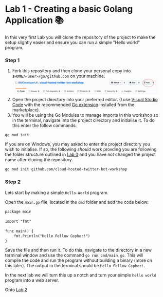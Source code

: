 # Lab 1 - Creating a basic Golang Application :books:

In this very first Lab you will clone the repository of the project to make the setup slightly easier and ensure you can run a simple "Hello world" program.

### Step 1

1. Fork this repository and then clone your personal copy into `$HOME/<user>/go/github.com` on your machine.
![fork repository](./../images/ForkRepo.png)
2. Open the project directory into your preferred editor. (I use [Visual Studio Code](https://code.visualstudio.com/) with the recommended [Go extension](https://code.visualstudio.com/docs/languages/go) installed from the marketplace).
3. You will be using the Go Modules to manage imports in this workshop so in the terminal, navigate into the project directory and initialise it. To do this enter the follow commands:

```bash
go mod init
```

If you are on Windows, you may asked to enter the project directory you wish to initialise. If so, the following _should_ work provding you are following the folder structure outlined in [Lab 0](./lab-0.md) and you have not changed the project name after cloning the repository.
```bash
go mod init github.com/cloud-hosted-twitter-bot-workshop
```

### Step 2

Lets start by making a simple `Hello-World` program.

Open the `main.go` file, located in the `cmd` folder and add the code below:

```golang
package main

import "fmt"

func main() {
    fmt.Println("Hello Fellow Gopher!")
}
```

Save the file and then run it. To do this, navigate to the directory in a new terminal window and use the command `go run cmd/main.go`. This will compile the code and run the program without building a binary (more on this later). The output in the terminal should be `Hello Fellow Gopher!`.

In the next lab we will turn this up a notch and turn your simple `hello world` program into a web server.

Onto [Lab 2](./lab-2.md)
